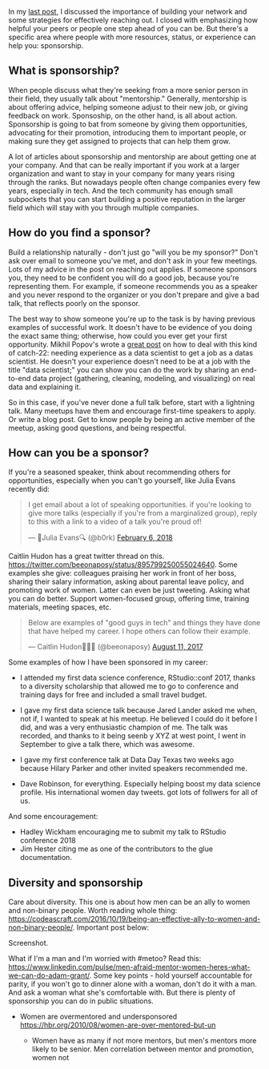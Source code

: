 In my [last post](https://robinsones.github.io/Building-Your-Data-Science-Network-Reaching-Out/), I discussed the importance of building your network and some strategies for effectively reaching out. I closed with emphasizing how helpful your peers or people one step ahead of you can be. But there's a specific area where people with more resources, status, or experience can help you: sponsorship. 

## What is sponsorship? 

When people discuss what they're seeking from a more senior person in their field, they usually talk about "mentorship." Generally, mentorship is about offering advice, helping someone adjust to their new job, or giving feedback on work. Sponsoship, on the other hand, is all about action. Sponsorship is going to bat from someone by giving them opportunities, advocating for their promotion, introducing them to important people, or making sure they get assigned to projects that can help them grow.  
  
A lot of articles about sponsorship and mentorship are about getting one at your company. And that can be really important if you work at a larger organization and want to stay in your company for many years rising through the ranks. But nowadays people often change companies every few years, especially in tech. And the tech community has enough small subpockets that you can start building a positive reputation in the larger field which will stay with you through multiple companies. 

## How do you find a sponsor? 

Build a relationship naturally - don't just go "will you be my sponsor?" Don't ask over email to someone you've met, and don't ask in your few meetings. Lots of my advice in the post on reaching out applies. If someone sponsors you, they need to be confident you will do a good job, because you're representing them. For example, if someone recommends you as a speaker and you never respond to the organizer or you don't prepare and give a bad talk, that reflects poorly on the sponsor. 

The best way to show someone you're up to the task is by having previous examples of successful work. It doesn't have to be evidence of you doing the exact same thing; otherwise, how could you ever get your first opportunity. Mikhil Popov's wrote a [great post](https://mpopov.com/blog/advice-for-grads-entering-industry-datasci) on how to deal with this kind of catch-22: needing experience as a data scientist to get a job as a datas scientist. He doesn't your experience doesn't need to be at a job with the title "data scientist;" you can show you can do the work by sharing an end-to-end data project (gathering, cleaning, modeling, and visualizing) on real data and explaining it. 

So in this case, if you've never done a full talk before, start with a lightning talk. Many meetups have them and encourage first-time speakers to apply. Or write a blog post. Get to know people by being an active member of the meetup, asking good questions, and being respectful. 

## How can you be a sponsor? 

If you're a seasoned speaker, think about recommending others for opportunities, especially when you can't go yourself, like Julia Evans recently did:

<blockquote class="twitter-tweet" data-lang="en"><p lang="en" dir="ltr">I get email about a lot of speaking opportunities. if you&#39;re looking to give more talks (especially if you&#39;re from a marginalized group), reply to this with a link to a video of a talk you&#39;re proud of!</p>&mdash; 🔎Julia Evans🔍 (@b0rk) <a href="https://twitter.com/b0rk/status/960884397644898305?ref_src=twsrc%5Etfw">February 6, 2018</a></blockquote>
<script async src="https://platform.twitter.com/widgets.js" charset="utf-8"></script>

Caitlin Hudon has a great twitter thread on this. https://twitter.com/beeonaposy/status/895799250055024640. Some examples she give: colleagues praising her work in front of her boss, sharing their salary information, asking about parental leave policy, and promoting work of women. Latter can even be just tweeting. Asking what you can do better. Support women-focused group, offering time, training materials, meeting spaces, etc. 

<blockquote class="twitter-tweet" data-lang="en"><p lang="en" dir="ltr">Below are examples of &quot;good guys in tech&quot; and things they have done that have helped my career. I hope others can follow their example.</p>&mdash; Caitlin Hudon👩🏼‍💻 (@beeonaposy) <a href="https://twitter.com/beeonaposy/status/895799250055024640?ref_src=twsrc%5Etfw">August 11, 2017</a></blockquote>
<script async src="https://platform.twitter.com/widgets.js" charset="utf-8"></script>

Some examples of how I have been sponsored in my career: 
- I attended my first data science conference, RStudio::conf 2017, thanks to a diversity scholarship that allowed me to go to conference and training days for free and included a small travel budget. 
- I gave my first data science talk because Jared Lander asked me when, not if, I wanted to speak at his meetup. He believed I could do it before I did, and was a very enthusiastic champion of me. The talk was recorded, and thanks to it being seenb y XYZ at west point, I went in September to give a talk there, which was awesome. 
- I gave my first conference talk at Data Day Texas two weeks ago because Hilary Parker and other invited speakers recommended me.  




- Dave Robinson, for everything. Especially helping boost my data science profile. His international women day tweets. got lots of follwers for all of us. 

And some encouragement: 
- Hadley Wickham encouraging me to submit my talk to RStudio conference 2018
- Jim Hester citing me as one of the contributors to the glue documentation.

## Diversity and sponsorship

Care about diversity. This one is about how men can be an ally to women and non-binary people. Worth reading whole thing: https://codeascraft.com/2016/10/19/being-an-effective-ally-to-women-and-non-binary-people/. Important post below: 

Screenshot. 

What if I'm a man and I'm worried with #metoo? Read this: https://www.linkedin.com/pulse/men-afraid-mentor-women-heres-what-we-can-do-adam-grant/. Some key points - hold yourself accountable for parity, if you won't go to dinner alone with a woman, don't do it with a man. And ask a woman what she's comfortable with. But there is plenty of sponsorship you can do in public situations. 

- Women are overmentored and undersponsored https://hbr.org/2010/08/women-are-over-mentored-but-un

  - Women have as many if not more mentors, but men's mentors more likely to be senior. Men correlation between mentor and promotion, women not



